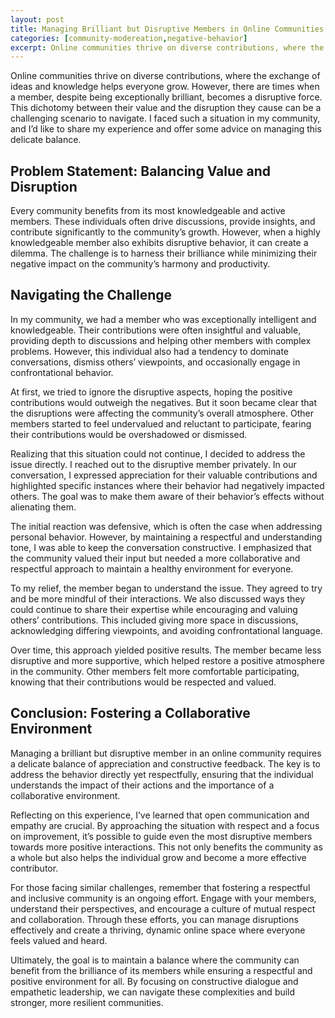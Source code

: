 ```yaml
---
layout: post
title: Managing Brilliant but Disruptive Members in Online Communities
categories: [community-modereation,negative-behavior]
excerpt: Online communities thrive on diverse contributions, where the exchange of ideas and knowledge helps everyone grow. However, there are times when a member, despite being exceptionally brilliant, becomes a disruptive force. This dichotomy between their value and the disruption they cause can be a challenging scenario to navigate. I faced such a situation in my community, and I’d like to share my experience and offer some advice on managing this delicate balance.
---
```


Online communities thrive on diverse contributions, where the exchange of ideas and knowledge helps everyone grow. However, there are times when a member, despite being exceptionally brilliant, becomes a disruptive force. This dichotomy between their value and the disruption they cause can be a challenging scenario to navigate. I faced such a situation in my community, and I’d like to share my experience and offer some advice on managing this delicate balance.

## Problem Statement: Balancing Value and Disruption

Every community benefits from its most knowledgeable and active members. These individuals often drive discussions, provide insights, and contribute significantly to the community’s growth. However, when a highly knowledgeable member also exhibits disruptive behavior, it can create a dilemma. The challenge is to harness their brilliance while minimizing their negative impact on the community’s harmony and productivity.

## Navigating the Challenge

In my community, we had a member who was exceptionally intelligent and knowledgeable. Their contributions were often insightful and valuable, providing depth to discussions and helping other members with complex problems. However, this individual also had a tendency to dominate conversations, dismiss others’ viewpoints, and occasionally engage in confrontational behavior.

At first, we tried to ignore the disruptive aspects, hoping the positive contributions would outweigh the negatives. But it soon became clear that the disruptions were affecting the community’s overall atmosphere. Other members started to feel undervalued and reluctant to participate, fearing their contributions would be overshadowed or dismissed.

Realizing that this situation could not continue, I decided to address the issue directly. I reached out to the disruptive member privately. In our conversation, I expressed appreciation for their valuable contributions and highlighted specific instances where their behavior had negatively impacted others. The goal was to make them aware of their behavior’s effects without alienating them.

The initial reaction was defensive, which is often the case when addressing personal behavior. However, by maintaining a respectful and understanding tone, I was able to keep the conversation constructive. I emphasized that the community valued their input but needed a more collaborative and respectful approach to maintain a healthy environment for everyone.

To my relief, the member began to understand the issue. They agreed to try and be more mindful of their interactions. We also discussed ways they could continue to share their expertise while encouraging and valuing others’ contributions. This included giving more space in discussions, acknowledging differing viewpoints, and avoiding confrontational language.

Over time, this approach yielded positive results. The member became less disruptive and more supportive, which helped restore a positive atmosphere in the community. Other members felt more comfortable participating, knowing that their contributions would be respected and valued.

## Conclusion: Fostering a Collaborative Environment

Managing a brilliant but disruptive member in an online community requires a delicate balance of appreciation and constructive feedback. The key is to address the behavior directly yet respectfully, ensuring that the individual understands the impact of their actions and the importance of a collaborative environment.

Reflecting on this experience, I’ve learned that open communication and empathy are crucial. By approaching the situation with respect and a focus on improvement, it’s possible to guide even the most disruptive members towards more positive interactions. This not only benefits the community as a whole but also helps the individual grow and become a more effective contributor.

For those facing similar challenges, remember that fostering a respectful and inclusive community is an ongoing effort. Engage with your members, understand their perspectives, and encourage a culture of mutual respect and collaboration. Through these efforts, you can manage disruptions effectively and create a thriving, dynamic online space where everyone feels valued and heard.

Ultimately, the goal is to maintain a balance where the community can benefit from the brilliance of its members while ensuring a respectful and positive environment for all. By focusing on constructive dialogue and empathetic leadership, we can navigate these complexities and build stronger, more resilient communities.

